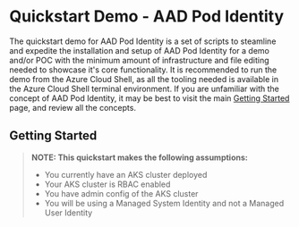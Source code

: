 # Quickstart Demo - AAD Pod Identity

The quickstart demo for AAD Pod Identity is a set of scripts to steamline and expedite the installation and setup of AAD Pod Identity for a demo and/or POC with the minimum amount of infrastructure and file editing needed to showcase it's core functionality. It is recommended to run the demo from the Azure Cloud Shell, as all the tooling needed is available in the Azure Cloud Shell terminal environment. If you are unfamiliar with the concept of AAD Pod Identity, it may be best to visit the main [Getting Started](https://github.com/Azure/aad-pod-identity#getting-started) page, and review all the concepts.

## Getting Started
> **NOTE: This quickstart makes the following assumptions:**
> * You currently have an AKS cluster deployed
> * Your AKS cluster is RBAC enabled
> * You have admin config of the AKS cluster
> * You will be using a Managed System Identity and not a Managed User Identity




